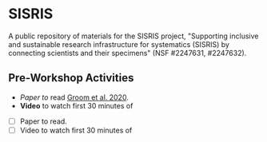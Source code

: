 # SISRIS
A public repository of materials for the SISRIS project, "Supporting inclusive and sustainable research infrastructure for systematics (SISRIS) by connecting scientists and their specimens" (NSF #2247631, #2247632).

## Pre-Workshop Activities

- _Paper to_ read [Groom et al. 2020](https://doi.org/10.1093/database/baaa072).
- **Video** to watch first 30 minutes of


- [ ] Paper to read.
- [ ] Video to watch first 30 minutes of
